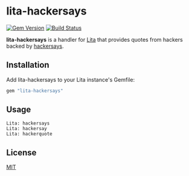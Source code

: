 # lita-hackersays
[![Gem Version](https://badge.fury.io/rb/lita-hackersays.png)](http://badge.fury.io/rb/lita-hackersays)
[![Build Status](https://api.travis-ci.org/jarmo/lita-hackersays.png)](http://travis-ci.org/jarmo/lita-hackersays)

**lita-hackersays** is a handler for [Lita](https://github.com/jimmycuadra/lita) that provides quotes from hackers backed by [hackersays](http://hackersays.com).

## Installation

Add lita-hackersays to your Lita instance's Gemfile:

``` ruby
gem "lita-hackersays"
```

## Usage

    Lita: hackersays
    Lita: hackersay
    Lita: hackerquote

## License

[MIT](http://opensource.org/licenses/MIT)
